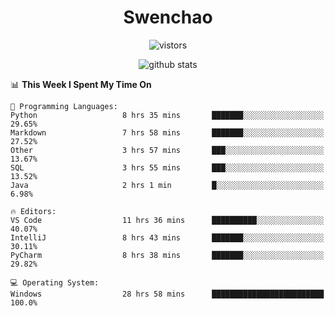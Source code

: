 <h1 align="center">Swenchao</h3>

<p align="center">
  <img src="https://visitor-badge.glitch.me/badge?page_id=Swenchao" alt="vistors" />
</p>

<p align="center">
  <img src="https://github-readme-stats.vercel.app/api?username=Swenchao&count_private=true&show_icons=true&theme=vue-dark&hide_title=true" alt="github stats" />
</p>

<!--START_SECTION:waka-->
📊 **This Week I Spent My Time On** 

```text
💬 Programming Languages: 
Python                   8 hrs 35 mins       ███████░░░░░░░░░░░░░░░░░░   29.65% 
Markdown                 7 hrs 58 mins       ███████░░░░░░░░░░░░░░░░░░   27.52% 
Other                    3 hrs 57 mins       ███░░░░░░░░░░░░░░░░░░░░░░   13.67% 
SQL                      3 hrs 55 mins       ███░░░░░░░░░░░░░░░░░░░░░░   13.52% 
Java                     2 hrs 1 min         █░░░░░░░░░░░░░░░░░░░░░░░░   6.98%

🔥 Editors: 
VS Code                  11 hrs 36 mins      ██████████░░░░░░░░░░░░░░░   40.07% 
IntelliJ                 8 hrs 43 mins       ███████░░░░░░░░░░░░░░░░░░   30.11% 
PyCharm                  8 hrs 38 mins       ███████░░░░░░░░░░░░░░░░░░   29.82%

💻 Operating System: 
Windows                  28 hrs 58 mins      █████████████████████████   100.0%

```


<!--END_SECTION:waka-->
